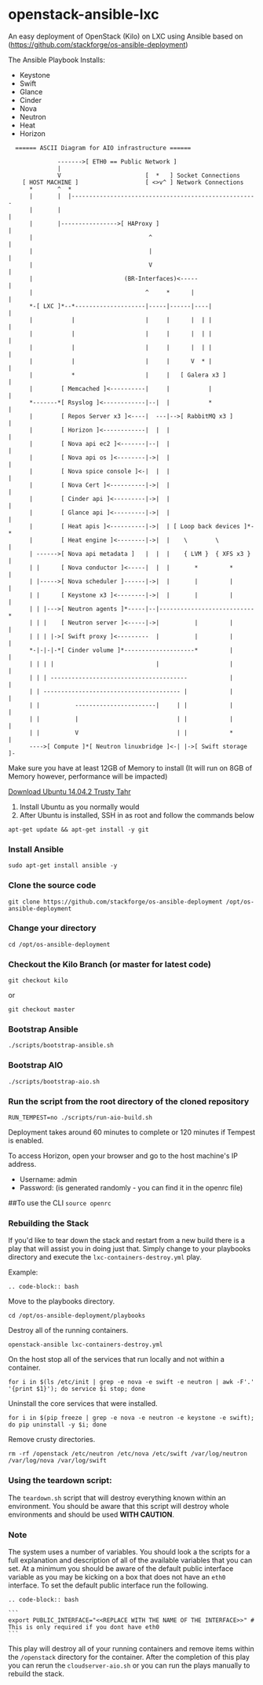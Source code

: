 # openstack-ansible-lxc
An easy deployment of OpenStack (Kilo) on LXC using Ansible based on (https://github.com/stackforge/os-ansible-deployment)

The Ansible Playbook Installs:

* Keystone
* Swift
* Glance
* Cinder
* Nova
* Neutron
* Heat
* Horizon

```
  ====== ASCII Diagram for AIO infrastructure ======

              ------->[ ETH0 == Public Network ]
              |
              V                        [  *   ] Socket Connections
    [ HOST MACHINE ]                   [ <>v^ ] Network Connections
      *       ^  *
      |       |  |-----------------------------------------------------
      |       |                                                       |
      |       |---------------->[ HAProxy ]                           |
      |                                 ^                             |
      |                                 |                             |
      |                                 V                             |
      |                          (BR-Interfaces)<-----                |
      |                                ^     *      |                 |
      *-[ LXC ]*--*--------------------|-----|------|----|            |
      |           |                    |     |      |  | |            |
      |           |                    |     |      |  | |            |
      |           |                    |     |      |  | |            |
      |           |                    |     |      V  * |            |
      |           *                    |     |   [ Galera x3 ]        |
      |        [ Memcached ]<----------|     |           |            |
      *-------*[ Rsyslog ]<------------|--|  |           *            |
      |        [ Repos Server x3 ]<----|  ---|-->[ RabbitMQ x3 ]      |
      |        [ Horizon ]<------------|  |  |                        |
      |        [ Nova api ec2 ]<-------|--|  |                        |
      |        [ Nova api os ]<--------|->|  |                        |
      |        [ Nova spice console ]<-|  |  |                        |
      |        [ Nova Cert ]<----------|->|  |                        |
      |        [ Cinder api ]<---------|->|  |                        |
      |        [ Glance api ]<---------|->|  |                        |
      |        [ Heat apis ]<----------|->|  | [ Loop back devices ]*-*
      |        [ Heat engine ]<--------|->|  |    \        \          |
      | ------>[ Nova api metadata ]   |  |  |    { LVM }  { XFS x3 } |
      | |      [ Nova conductor ]<-----|  |  |       *         *      |
      | |----->[ Nova scheduler ]------|->|  |       |         |      |
      | |      [ Keystone x3 ]<--------|->|  |       |         |      |
      | | |--->[ Neutron agents ]*-----|--|---------------------------*
      | | |    [ Neutron server ]<-----|->|          |         |      |
      | | | |->[ Swift proxy ]<---------  |          |         |      |
      *-|-|-|-*[ Cinder volume ]*--------------------*         |      |
      | | | |                             |                    |      |
      | | | ---------------------------------------            |      |
      | | --------------------------------------- |            |      |
      | |          -----------------------|     | |            |      |
      | |          |                            | |            |      |
      | |          V                            | |            *      |
      ---->[ Compute ]*[ Neutron linuxbridge ]<-| |->[ Swift storage ]-
```

Make sure you have at least 12GB of Memory to install (It will run on 8GB of Memory however, performance will be impacted)
 
[Download Ubuntu 14.04.2 Trusty Tahr](http://releases.ubuntu.com/14.04/ubuntu-14.04.2-server-amd64.iso)

1. Install Ubuntu as you normally would
2. After Ubuntu is installed, SSH in as root and follow the commands below

```
apt-get update && apt-get install -y git
```

### Install Ansible
```
sudo apt-get install ansible -y
```
### Clone the source code
```
git clone https://github.com/stackforge/os-ansible-deployment /opt/os-ansible-deployment
```
### Change your directory
```
cd /opt/os-ansible-deployment
```
### Checkout the Kilo Branch (or master for latest code)
```
git checkout kilo
```
or
```
git checkout master
```

### Bootstrap Ansible
```
./scripts/bootstrap-ansible.sh
```

### Bootstrap AIO
```
./scripts/bootstrap-aio.sh
```

### Run the script from the root directory of the cloned repository
```
RUN_TEMPEST=no ./scripts/run-aio-build.sh
```
Deployment takes around 60 minutes to complete or 120 minutes if Tempest is enabled. 

To access Horizon, open your browser and go to the host machine's IP address. 
* Username: admin
* Password: (is generated randomly - you can find it in the openrc file)

##To use the CLI 
``
source openrc
``

### Rebuilding the Stack

If you'd like to tear down the stack and restart from a new build there is a play that will assist you in doing just that. Simply change to your playbooks directory and execute the ``lxc-containers-destroy.yml`` play.

Example:

```
.. code-block:: bash
```

Move to the playbooks directory.
  ```
  cd /opt/os-ansible-deployment/playbooks
  ```
  Destroy all of the running containers.
  ```
  openstack-ansible lxc-containers-destroy.yml
  ```
  On the host stop all of the services that run locally and not within a container.
  ```
  for i in $(ls /etc/init | grep -e nova -e swift -e neutron | awk -F'.' '{print $1}'); do service $i stop; done
  ```
  Uninstall the core services that were installed.
  ```
  for i in $(pip freeze | grep -e nova -e neutron -e keystone -e swift); do pip uninstall -y $i; done
  ```
  Remove crusty directories.
  ```
  rm -rf /openstack /etc/neutron /etc/nova /etc/swift /var/log/neutron /var/log/nova /var/log/swift
  ```

### Using the teardown script:
The ``teardown.sh`` script that will destroy everything known within an environment. You should be aware that this script will destroy whole environments and should be used **WITH CAUTION**.

### Note

The system uses a number of variables. You should look a the scripts for a full explanation and description of all of the available variables that you can set. At a minimum you should be aware of the default public interface variable as you may be kicking on a box that does not have an ``eth0`` interface. To set the default public interface run the following.
```
.. code-block:: bash
```
    ```
    export PUBLIC_INTERFACE="<<REPLACE WITH THE NAME OF THE INTERFACE>>" # This is only required if you dont have eth0
    ```

This play will destroy all of your running containers and remove items within the ``/openstack`` directory for the container. After the completion of this play you can rerun the ``cloudserver-aio.sh`` or you can run the plays manually to rebuild the stack.
